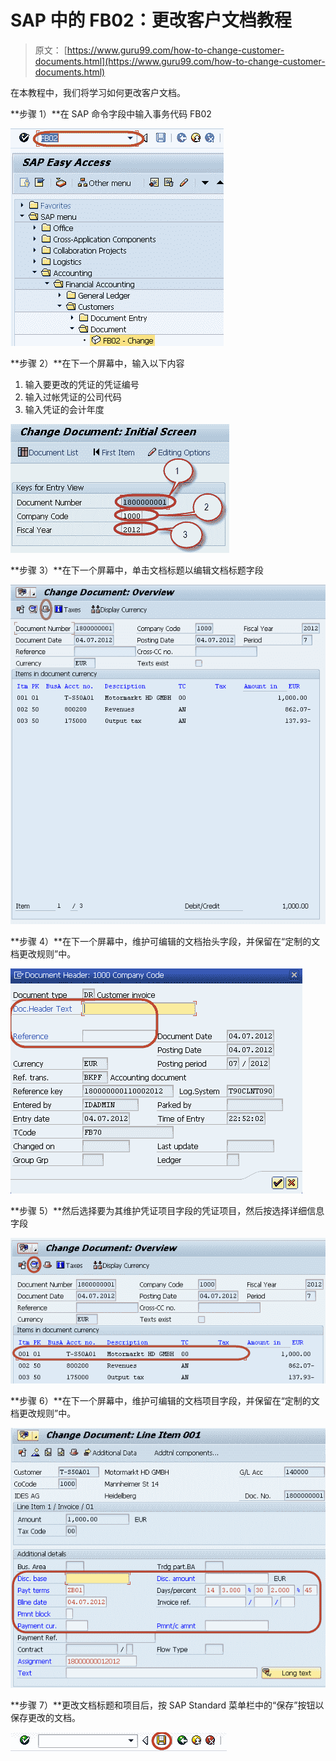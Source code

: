 # SAP 中的 FB02：更改客户文档教程

> 原文： [https://www.guru99.com/how-to-change-customer-documents.html](https://www.guru99.com/how-to-change-customer-documents.html)

在本教程中，我们将学习如何更改客户文档。

**步骤 1）**在 SAP 命令字段中输入事务代码 FB02

![FB02 in SAP: Change Customer Documents Tutorial](img/b5a5545b44e433e10b24f2bff2945d12.png)

**步骤 2）**在下一个屏幕中，输入以下内容

1.  输入要更改的凭证的凭证编号
2.  输入过帐凭证的公司代码
3.  输入凭证的会计年度

![FB02 in SAP: Change Customer Documents Tutorial](img/898a163548de1bedc0497aede7d1a857.png)

**步骤 3）**在下一个屏幕中，单击文档标题以编辑文档标题字段

![FB02 in SAP: Change Customer Documents Tutorial](img/8bdf8ccc61d06cdde90c90119655250c.png)

**步骤 4）**在下一个屏幕中，维护可编辑的文档抬头字段，并保留在“定制的文档更改规则”中。

![FB02 in SAP: Change Customer Documents Tutorial](img/7f8bf7719906f3c3df4c7c96b408716e.png)

**步骤 5）**然后选择要为其维护凭证项目字段的凭证项目，然后按选择详细信息字段

![FB02 in SAP: Change Customer Documents Tutorial](img/c363cc5b67d76678db6e465815ae791d.png)

**步骤 6）**在下一个屏幕中，维护可编辑的文档项目字段，并保留在“定制的文档更改规则”中。

![FB02 in SAP: Change Customer Documents Tutorial](img/ea2b648f154507b028be8b348681dc6d.png)

**步骤 7）**更改文档标题和项目后，按 SAP Standard 菜单栏中的“保存”按钮以保存更改的文档。

![FB02 in SAP: Change Customer Documents Tutorial](img/cfb7815956fb3b7709340867eda3f226.png)